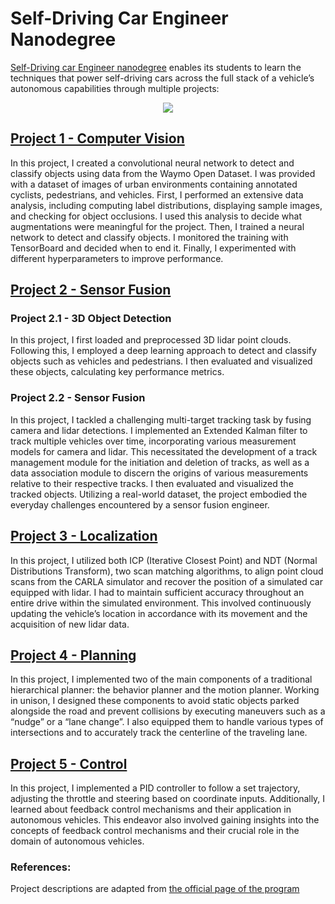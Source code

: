 # Self-Driving Car Engineer Nanodegree

[Self-Driving car Engineer nanodegree](https://www.udacity.com/course/self-driving-car-engineer-nanodegree--nd0013) enables its students to learn the techniques that power self-driving cars across the full stack of a vehicle’s autonomous capabilities through multiple projects:

<p align="center">
  <img src="https://github.com/udacity/nd013-c2-fusion-starter/raw/main/img/img_title_1.jpeg">
</p>

## [Project 1 - Computer Vision](./nd013-c1-vision-starter)

In this project, I created a convolutional neural network to detect and classify objects using data from the Waymo Open Dataset. I was provided with a dataset of images of urban environments containing annotated cyclists, pedestrians, and vehicles. First, I performed an extensive data analysis, including computing label distributions, displaying sample images, and checking for object occlusions. I used this analysis to decide what augmentations were meaningful for the project. Then, I trained a neural network to detect and classify objects. I monitored the training with TensorBoard and decided when to end it. Finally, I experimented with different hyperparameters to improve performance.

## [Project 2 - Sensor Fusion](./nd013-c2-fusion-starter/)

### Project 2.1 - 3D Object Detection

In this project, I first loaded and preprocessed 3D lidar point clouds. Following this, I employed a deep learning approach to detect and classify objects such as vehicles and pedestrians. I then evaluated and visualized these objects, calculating key performance metrics.

### Project 2.2 - Sensor Fusion

In this project, I tackled a challenging multi-target tracking task by fusing camera and lidar detections. I implemented an Extended Kalman filter to track multiple vehicles over time, incorporating various measurement models for camera and lidar. This necessitated the development of a track management module for the initiation and deletion of tracks, as well as a data association module to discern the origins of various measurements relative to their respective tracks. I then evaluated and visualized the tracked objects. Utilizing a real-world dataset, the project embodied the everyday challenges encountered by a sensor fusion engineer.

## [Project 3 - Localization](./nd013-c3-localization-starter)

In this project, I utilized both ICP (Iterative Closest Point) and NDT (Normal Distributions Transform), two scan matching algorithms, to align point cloud scans from the CARLA simulator and recover the position of a simulated car equipped with lidar. I had to maintain sufficient accuracy throughout an entire drive within the simulated environment. This involved continuously updating the vehicle’s location in accordance with its movement and the acquisition of new lidar data.

## [Project 4 - Planning](./nd013-c5-planning-starter-master)

In this project, I implemented two of the main components of a traditional hierarchical planner: the behavior planner and the motion planner. Working in unison, I designed these components to avoid static objects parked alongside the road and prevent collisions by executing maneuvers such as a “nudge” or a “lane change”. I also equipped them to handle various types of intersections and to accurately track the centerline of the traveling lane.

## [Project 5 - Control](./nd013-c6-control-starter/)

In this project, I implemented a PID controller to follow a set trajectory, adjusting the throttle and steering based on coordinate inputs. Additionally, I learned about feedback control mechanisms and their application in autonomous vehicles. This endeavor also involved gaining insights into the concepts of feedback control mechanisms and their crucial role in the domain of autonomous vehicles.

### References:
Project descriptions are adapted from [the official page of the program](https://www.udacity.com/course/self-driving-car-engineer-nanodegree--nd0013)